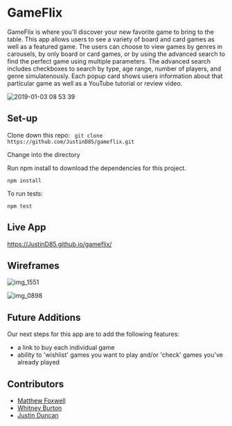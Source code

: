 # GameFlix

GameFlix is where you'll discover your new favorite game to bring to the table. This app allows users to see a variety of board and card games as well as a featured game. The users can choose to view games by genres in carousels, by only board or card games, or by using the advanced search to find the perfect game using multiple parameters. The advanced search includes checkboxes to search by type, age range, number of players, and genre simulatenously. Each popup card shows users information about that particular game as well as a YouTube tutorial or review video.  

![2019-01-03 08 53 39](https://user-images.githubusercontent.com/33883645/50647168-1f0ade00-0f35-11e9-82a8-4c0656594ed9.gif)

## Set-up

Clone down this repo: 
` git clone https://github.com/JustinD85/gameflix.git`

Change into the directory

Run npm install to download the dependencies for this project.

` npm install `

To run tests: 

` npm test `

## Live App
https://JustinD85.github.io/gameflix/

## Wireframes
![img_1551](https://user-images.githubusercontent.com/33883645/50619675-e24cd180-0eb7-11e9-860b-786cafe1be3d.JPG)

![img_0898](https://user-images.githubusercontent.com/33883645/50619669-d82ad300-0eb7-11e9-874e-4fc21733606b.JPG)

## Future Additions
Our next steps for this app are to add the following features: 
- a link to buy each individual game
- ability to 'wishlist' games you want to play and/or 'check' games you've already played 

## Contributors 

* [Matthew Foxwell](https://github.com/foxwellm)
* [Whitney Burton](https://github.com/whitneyburton)
* [Justin Duncan](https://github.com/JustinD85)
